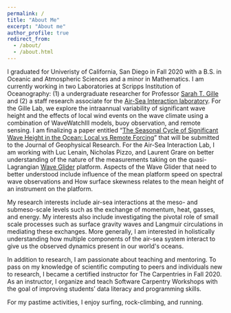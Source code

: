 ```yaml
---
permalink: /
title: "About Me"
excerpt: "About me"
author_profile: true
redirect_from: 
  - /about/
  - /about.html
---
```

I graduated for Univeristy of California, San Diego in Fall 2020 with a B.S. in Oceanic and Atmospheric Sciences and a minor in Mathematics. I am currently working in two Laboratories at Scripps Institution of Oceanography: (1) a undergraduate researcher for Professor [Sarah T. Gille](http://pordlabs.ucsd.edu/sgille/) and (2) a staff research associate for the [Air-Sea Interaction laboratory](https://airsea.ucsd.edu/). For the Gille Lab, we explore the intraannual variability of significant wave height and the effects of local wind events on the wave climate using a combination of WaveWatchIII models, buoy observation, and remote sensing. I am finalizing a paper entitled “[The Seasonal Cycle of Significant Wave Height in the Ocean: Local vs Remote Forcing]()” that will be submitted to the Journal of Geophysical Research. For the Air-Sea Interaction Lab, I am working with Luc Lenain, Nicholas Pizzo, and Laurent Grare on better understanding of the nature of the measurements taking on the quasi-Lagrangian [Wave Glider](https://airsea.ucsd.edu/instrumentation/waveglider/) platform. Aspects of the Wave Glider that need to better understood include influence of the mean platform speed on spectral wave observations and How surface skewness relates to the mean height of an instrument on the platform. 

My research interests include air-sea interactions at the meso- and submeso-scale levels such as the exchange of momentum, heat, gasses, and energy. My interests also include investigating the pivotal role of small scale processes such as surface gravity waves and Langmuir circulations in mediating these exchanges. More generally, I am interested in holistically understanding how multiple components of the air-sea system interact to give us the observed dynamics present in our world's oceans. 

In addition to research, I am passionate about teaching and mentoring. To pass on my knowledge of scientific computing to peers and individuals new to research, I became a certified instructor for The Carpentries in Fall 2020. As an instructor, I organize and teach Software Carpentry Workshops with the goal of improving students’ data literacy and programming skills.

For my pastime activities, I enjoy surfing, rock-climbing, and running.
